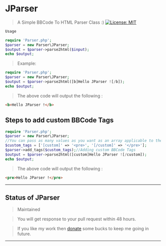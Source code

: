 # JParser
> A Simple BBCode To HTML Parser Class :)
[![License: MIT](https://img.shields.io/badge/License-MIT-yellow.svg)](https://opensource.org/licenses/MIT)
```php
Usage

require 'Parser.php';
$parser = new Parser\JParser;
$output = $parser->parse2html($input);
echo $output;
```
> Example:
```php
require 'Parser.php';
$parser = new Parser\JParser;
$output = $parser->parse2html([b]Hello JParser ![/b]);
echo $output;
```
> The above code will output the following :
```html
<b>Hello JParser !</b>
```
## Steps to add custom BBCode Tags
```php
require 'Parser.php';
$parser = new Parser\JParser;
//You can pass as many values as you want as an array applicable to the following format only
$custom_tags = ['[custom]' => '<pre>', '[/custom]' => '</pre>'];
$parser->add_tags($custom_tags);//Adding custom BBCode Tags
$output = $parser->parse2html([custom]Hello JParser ![/custom]);
echo $output;
```
> The above code will output the following :
```html
<pre>Hello JParser !</pre>
```
___
## Status of JParser
> Maintained

> You will get response to your pull request within 48 hours.

> If you like my work then [donate](https://www.paypal.me/jp024556) some bucks to keep me going in future.
___
